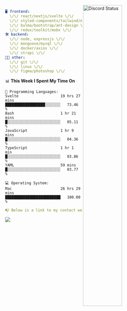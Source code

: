 
<a href="https://discord.com/users/279302975371870218" target="_blank">
    <img width="50%" align="right" alt="Discord Status" src="https://lanyard.cnrad.dev/api/279302975371870218?bg=161B22&borderRadius=5px%205px%200%200&hideTimestamp=true&idleMessage=Just%20chillin%27%20at%20the%20moment&animated=true">
</a>

```yaml
🖥️ frontend: 
  \/\/ react/nextjs/svelte \/\/
  \/\/ styled-components/tailwind/mui/
  \/\/ bulma/bootstrap/ant-design \/\/
  \/\/ redux/toolkit/mobx \/\/
🛠 backend: 
  \/\/ node, expressjs \/\/
  \/\/ mongoose/mysql \/\/
  \/\/ docker/axios \/\/
  \/\/ strapi \/\/
👨‍💻 other: 
  \/\/ git \/\/ 
  \/\/ linux \/\/
  \/\/ figma/photoshop \/\/
```
<!--START_SECTION:waka-->
📊 **This Week I Spent My Time On** 

```text
💬 Programming Languages: 
Svelte                   19 hrs 27 mins      ██████████████████░░░░░░░   73.46 % 
Bash                     1 hr 21 mins        █░░░░░░░░░░░░░░░░░░░░░░░░   05.11 % 
JavaScript               1 hr 9 mins         █░░░░░░░░░░░░░░░░░░░░░░░░   04.36 % 
TypeScript               1 hr 1 min          █░░░░░░░░░░░░░░░░░░░░░░░░   03.86 % 
YAML                     59 mins             █░░░░░░░░░░░░░░░░░░░░░░░░   03.77 % 

💻 Operating System: 
Mac                      26 hrs 29 mins      █████████████████████████   100.00 % 
```


<!--END_SECTION:waka-->
```yaml
📭 Below is a link to my contact website 
```
<a href="https://mxns.xyz" target="_black"> <img src="https://img.shields.io/badge/website-161B22?style=for-the-badge&logo=About.me&logoColor=white"></img> <a/>
